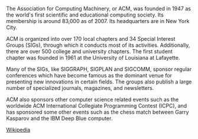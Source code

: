 The Association for Computing Machinery, or ACM, was founded in 1947 as the world's first scientific and educational computing society. Its membership is around 83,000 as of 2007. Its headquarters are in New York City.
    
ACM is organized into over 170 local chapters and 34 Special Interest Groups (SIGs), through which it conducts most of its activities. Additionally, there are over 500 college and university chapters. The first student chapter was founded in 1961 at the University of Louisiana at Lafayette.

Many of the SIGs, like SIGGRAPH, SIGPLAN and SIGCOMM, sponsor regular conferences which have become famous as the dominant venue for presenting new innovations in certain fields. The groups also publish a large number of specialized journals, magazines, and newsletters.

ACM also sponsors other computer science related events such as the worldwide ACM International Collegiate Programming Contest (ICPC), and has sponsored some other events such as the chess match between Garry Kasparov and the IBM Deep Blue computer.

[Wikipedia][]

  [Wikipedia]: http://en.wikipedia.org/w/index.php?title=Association_for_Computing_Machinery